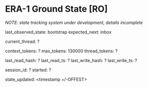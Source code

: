 # ERA-1 Ground State [RO]
*NOTE: state tracking system under development, details incomplete*

last_observed_state: bootstrap
expected_next: inbox

current_thread: ?

context_tokens: ?
max_tokens: 130000
thread_tokens: ?

last_read_hash: ?
last_read_ts: ?
last_write_hash: ?
last_write_ts: ?

session_id: ?
started: ?

state_updated: <timestamp +/-OFFEST>